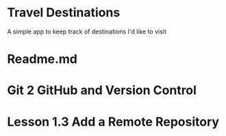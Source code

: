 # Travel Destinations

A simple app to keep track of destinations I'd like to visit

# Readme.md
# Git 2 GitHub and Version Control
#       Lesson 1.3 Add a Remote Repository
